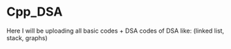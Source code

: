 # Cpp_DSA
Here I will be uploading all basic codes + DSA codes of DSA like: (linked list, stack, graphs)
